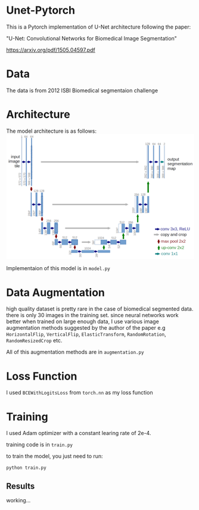 # Unet-Pytorch

This is a Pytorch implementation of U-Net architecture following the paper:

 "U-Net: Convolutional Networks for Biomedical Image Segmentation"

 https://arxiv.org/pdf/1505.04597.pdf


# Data
The data is from 2012 ISBI Biomedical segmentaion challenge

# Architecture
The model architecture is as follows:
<img src="images/unet-architecture.png">

Implementaion of this model is in `model.py`

# Data Augmentation
high quality dataset is pretty rare in the case of biomedical segmented data.
there is only 30 images in the training set.
since neural networks work better when trained on large enough data, I use various image augmentation methods suggested by the author of the paper e.g `HorizontalFlip`, `VerticalFlip`, `ElasticTransform`, `RandomRotation`, `RandomResizedCrop` etc.

All of this augmentation methods are in `augmentation.py`

# Loss Function

I used `BCEWithLogitsLoss` from `torch.nn` as my loss function

# Training
I used Adam optimizer with a constant learing rate of 2e-4.

training code is in `train.py`


to train the model, you just need to run:
```
python train.py
```

## Results
working...